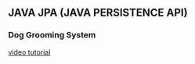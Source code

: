 ## JAVA JPA (JAVA PERSISTENCE API)

### Dog Grooming System

[video tutorial](https://youtu.be/Gd4QQtQz5DE?si=zbzwqZEzD6NAJS0l)
